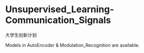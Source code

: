 # Unsupervised_Learning-Communication_Signals
大学生创新计划

Models in AutoEncoder & Modulation_Recognition are available.

